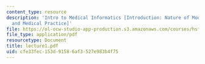 ```yaml
---
content_type: resource
description: 'Intro to Medical Informatics [Introduction: Nature of Modern Medicine
  and Medical Practice]'
file: https://ol-ocw-studio-app-production.s3.amazonaws.com/courses/hst-950j-medical-computing-spring-2003/cfe33fec153d91586af3527e983b4f75_lecture1.pdf
file_type: application/pdf
resourcetype: Document
title: lecture1.pdf
uid: cfe33fec-153d-9158-6af3-527e983b4f75
---
```

